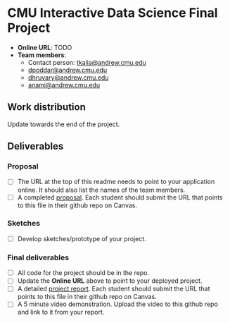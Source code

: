 # CMU Interactive Data Science Final Project

* **Online URL**: TODO
* **Team members**:
  * Contact person: tkalia@andrew.cmu.edu 
  * dpoddar@andrew.cmu.edu 
  * dhruvary@andrew.cmu.edu 
  * anami@andrew.cmu.edu 

## Work distribution

Update towards the end of the project.

## Deliverables

### Proposal

- [ ] The URL at the top of this readme needs to point to your application online. It should also list the names of the team members.
- [ ] A completed [proposal](Proposal.md). Each student should submit the URL that points to this file in their github repo on Canvas.

### Sketches

- [ ] Develop sketches/prototype of your project.

### Final deliverables

- [ ] All code for the project should be in the repo.
- [ ] Update the **Online URL** above to point to your deployed project.
- [ ] A detailed [project report](Report.md).  Each student should submit the URL that points to this file in their github repo on Canvas.
- [ ] A 5 minute video demonstration.  Upload the video to this github repo and link to it from your report.
